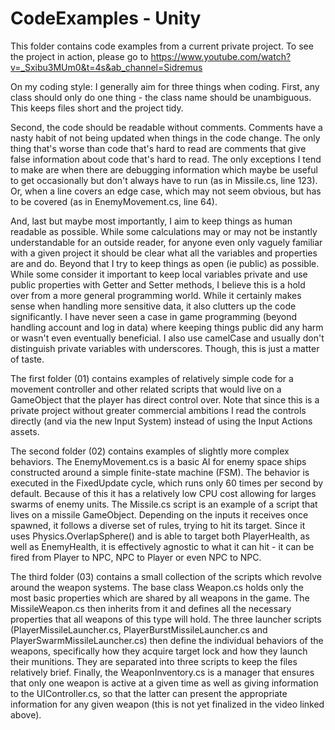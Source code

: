 # CodeExamples - Unity
This folder contains code examples from a current private project. To see the project in action, please go to
https://www.youtube.com/watch?v=_Sxibu3MUm0&t=4s&ab_channel=Sidremus

On my coding style:
I generally aim for three things when coding. First, any class should only do one thing - the class name should be unambiguous. This keeps files short and the project tidy.

Second, the code should be readable without comments. Comments have a nasty habit of not being updated when things in the code change. The only thing that's worse than code that's hard to read are comments that give false information about code that's hard to read. The only exceptions I tend to make are when there are debugging information which maybe be useful to get occasionally but don't always have to run (as in Missile.cs, line 123). Or, when a line covers an edge case, which may not seem obvious, but has to be covered (as in EnemyMovement.cs, line 64).

And, last but maybe most importantly, I aim to keep things as human readable as possible. While some calculations may or may not be instantly understandable for an outside reader, for anyone even only vaguely familiar with a given project it should be clear what all the variables and properties are and do. 
Beyond that I try to keep things as open (ie public) as possible. While some consider it important to keep local variables private and use public properties with Getter and Setter methods, I believe this is a hold over from a more general programming world. While it certainly makes sense when handling more sensitive data, it also clutters up the code significantly. I have never seen a case in game programming (beyond handling account and log in data) where keeping things public did any harm or wasn't even eventually beneficial. 
I also use camelCase and usually don't distinguish private variables with underscores. Though, this is just a matter of taste.

The first folder (01) contains examples of relatively simple code for a movement controller and other related scripts that would live on a GameObject that the player has direct control over. Note that since this is a private project without greater commercial ambitions I read the controls directly (and via the new Input System) instead of using the Input Actions assets.

The second folder (02) contains examples of slightly more complex behaviors. The EnemyMovement.cs is a basic AI for enemy space ships constructed around a simple finite-state machine (FSM). The behavior is executed in the FixedUpdate cycle, which runs only 60 times per second by default. Because of this it has a relatively low CPU cost allowing for larges swarms of enemy units. 
The Missile.cs script is an example of a script that lives on a missile GameObject. Depending on the inputs it receives once spawned, it follows a diverse set of rules, trying to hit its target. Since it uses Physics.OverlapSphere() and is able to target both PlayerHealth, as well as EnemyHealth, it is effectively agnostic to what it can hit - it can be fired from Player to NPC, NPC to Player or even NPC to NPC.

The third folder (03) contains a small collection of the scripts which revolve around the weapon systems. The base class Weapon.cs holds only the most basic properties which are shared by all weapons in the game. The MissileWeapon.cs then inherits from it and defines all the necessary properties that all weapons of this type will hold. The three launcher scripts (PlayerMissileLauncher.cs, PlayerBurstMissileLauncher.cs and PlayerSwarmMissileLauncher.cs) then define the individual behaviors of the weapons, specifically how they acquire target lock and how they launch their munitions. They are separated into three scripts to keep the files relatively brief. Finally, the WeaponInventory.cs is a manager that ensures that only one weapon is active at a given time as well as giving information to the UIController.cs, so that the latter can present the appropriate information for any given weapon (this is not yet finalized in the video linked above).
